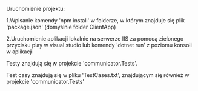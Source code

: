 Uruchomienie projektu:

1.Wpisanie komendy 'npm install' w folderze, w którym znajduje się plik 'package.json' (domyślnie folder ClientApp)

2.Uruchomienie aplikacji lokalnie na serwerze IIS za pomocą zielonego przycisku play w visual studio lub komendy 'dotnet run' z poziomu konsoli w aplikacji

Testy znajdują się w projekcie 'communicator.Tests'.

Test casy znajdują się w pliku 'TestCases.txt', znajdującym się również w projekcie 'communicator.Tests'
